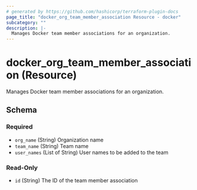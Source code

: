 ```yaml
---
# generated by https://github.com/hashicorp/terraform-plugin-docs
page_title: "docker_org_team_member_association Resource - docker"
subcategory: ""
description: |-
  Manages Docker team member associations for an organization.
---
```


# docker_org_team_member_association (Resource)

Manages Docker team member associations for an organization.



<!-- schema generated by tfplugindocs -->
## Schema

### Required

- `org_name` (String) Organization name
- `team_name` (String) Team name
- `user_names` (List of String) User names to be added to the team

### Read-Only

- `id` (String) The ID of the team member association
